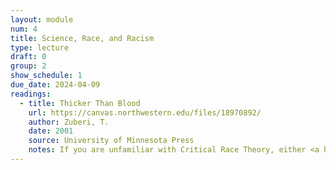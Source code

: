 ```yaml
---
layout: module
num: 4
title: Science, Race, and Racism
type: lecture
draft: 0
group: 2
show_schedule: 1
due_date: 2024-04-09
readings:
  - title: Thicker Than Blood
    url: https://canvas.northwestern.edu/files/18970892/
    author: Zuberi, T.
    date: 2001
    source: University of Minnesota Press
    notes: If you are unfamiliar with Critical Race Theory, either <a href="https://canvas.northwestern.edu/files/18970890/">check out this overview chapter</a> or <a href="https://www.youtube.com/watch?v=EICp1vGlh_U">watch this video</a> before reading.
---
```


